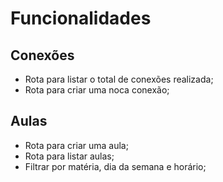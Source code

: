 # Funcionalidades

## Conexões

- Rota para listar o total de conexões realizada;
- Rota para criar uma noca conexão;


## Aulas

- Rota para criar uma aula;
- Rota para listar aulas;
 - Filtrar por matéria, dia da semana e horário;
